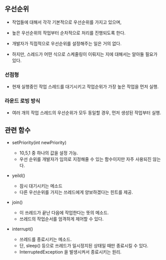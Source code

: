 ## 우선순위 
- 작업들에 대해서 각각 기본적으로 우선순위를 가지고 있으며, 
- 높은 우선순위의 작업부터 순차적으로 처리를 진행되도록 한다. 

- 개발자가 직접적으로 우선순위를 설정해주는 일은 거의 없다.
- 하지만, 스레드가 어떤 식으로 스케줄링이 이뤄지는 지에 대해서는 알아둘 필요가 있다. 

### 선점형
- 현재 실행중인 작업 스레드를 대기시키고 작업순위가 가장 높은 작업을 먼저 실행. 

### 라운드 로빙 방식
- 여러 개의 작업 스레드의 우선순위가 모두 동일할 경우, 먼저 생성된 작업부터 실행. 

## 관련 함수 
- setPriority(int newPriority)
  -  10,5,1 중 하나의 값을 설정 가능. 
  -  우선 순위를 개발자가 임의로 지정해줄 수 있는 함수이지만 자주 사용되진 않는다. 


- yeild() 
  - 잠시 대기시키는 메소드 
  - 다른 우선순위를 가지는 쓰레드에게 양보하겠다는 힌트를 제공. 
  
- join() 
  - 이 쓰레드가 끝난 다음에 작업한다는 뜻의 메소드. 
  - 쓰레드의 작업순서를 엄격하게 제어할 수 있다. 

- interrupt()
  - 쓰레드를 종료시키는 메소드. 
  - 단, sleep() 등으로 쓰레드가 일시정지된 상태일 때만 종료시킬 수 있다.
  - InterruptedException 을 발생시켜서 종료시키는 원리. 


